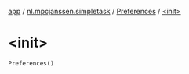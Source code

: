 [app](../../index.md) / [nl.mpcjanssen.simpletask](../index.md) / [Preferences](index.md) / [&lt;init&gt;](.)

# &lt;init&gt;

`Preferences()`